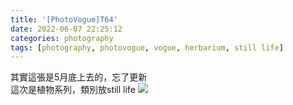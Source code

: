 ```yaml
---
title: '[PhotoVogue]T64'
date: 2022-06-07 22:25:12
categories: photography
tags: [photography, photovogue, vogue, herbarium, still life]
---
```

其實這張是5月底上去的，忘了更新  
這次是植物系列，類別放still life
![](https://photos.smugmug.com/PhotoVogue/PhotoVogueTwitter/i-6mJt7Ph/0/7ac4abe4/O/T64.jpg)